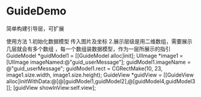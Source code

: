 # GuideDemo
简单构建引导层，可扩展

使用方法 
1.初始化数据模型 传入图片及坐标 
2.展示层级是用二维数组，需要展示几层就会有多个数组 ，每一个数组装数据模型，作为一层所展示的指引
GuideModel *guidModel1 = [[GuideModel alloc]init]; UIImage *image1 = [UIImage imageNamed:@"guid_userMessage"]; 
guidModel1.imageName = @"guid_userMessage"; guidModel1.rect = CGRectMake(10, 23, image1.size.width, image1.size.height);
GuideView *guidView = [[GuideView alloc]initWithData:@[@[guidModel1,guidModel2],@[guidModel4,guidModel3]];
[guidView showInView:self.view];
